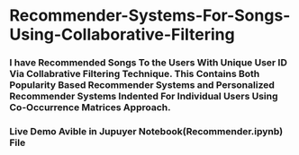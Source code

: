 # Recommender-Systems-For-Songs-Using-Collaborative-Filtering
### I have Recommended Songs To the Users With Unique User ID Via Collabrative Filtering Technique. This Contains Both Popularity Based Recommender Systems and Personalized Recommender Systems Indented For Individual Users Using Co-Occurrence Matrices Approach.

### Live Demo Avible in Jupuyer Notebook(Recommender.ipynb) File
